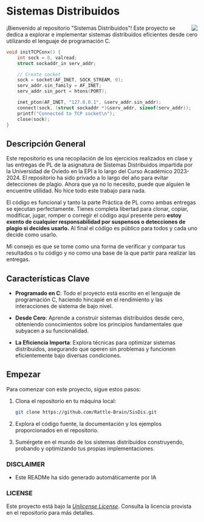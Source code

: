 # Sistemas Distribuidos

<img src="https://www.codewithharry.com/img/notes/c.webp" align="right" />

¡Bienvenido al repositorio "Sistemas Distribuidos"! Este proyecto se dedica a explorar e implementar sistemas distribuidos eficientes desde cero utilizando el lenguaje de programación C.

```C
void initTCPConx() {
    int sock = 0, valread;
    struct sockaddr_in serv_addr;

    // Create socket
    sock = socket(AF_INET, SOCK_STREAM, 0);
    serv_addr.sin_family = AF_INET;
    serv_addr.sin_port = htons(PORT);

    inet_pton(AF_INET, "127.0.0.1", &serv_addr.sin_addr);
    connect(sock, (struct sockaddr *)&serv_addr, sizeof(serv_addr));
    printf("Connected to TCP socket\n");
    close(sock);
}
```

## Descripción General

Este repositorio es una recopilación de los ejercicios realizados en clase y las entregas de PL de la asignatura de Sistemas Distribuidos impartida por la Universidad de Oviedo en la EPI a lo largo del Curso Académico 2023-2024. El repositorio ha sido privado a lo largo del año para evitar detecciones de plagio. Ahora que ya no lo necesito, puede que alguien le encuentre utilidad. No hice todo este trabajo para nada.

El código es funcional y tanto la parte Práctica de PL como ambas entregas se ejecutan perfectamente. Tienes completa libertad para clonar, copiar, modificar, jugar, romper o corregir el código aquí presente pero **estoy exento de cualquier responsabilidad por suspensos o detecciones de plagio si decides usarlo.** Al final el código es público para todos y cada uno decide como usarlo.

Mi consejo es que se tome como una forma de verificar y comparar tus resultados o tu código y no como una base de la que partir para realizar las entregas.

## Características Clave

- **Programado en C**: Todo el proyecto está escrito en el lenguaje de programación C, haciendo hincapié en el rendimiento y las interacciones de sistema de bajo nivel.

- **Desde Cero**: Aprende a construir sistemas distribuidos desde cero, obteniendo conocimientos sobre los principios fundamentales que subyacen a su funcionalidad.

- **La Eficiencia Importa**: Explora técnicas para optimizar sistemas distribuidos, asegurando que operen sin problemas y funcionen eficientemente bajo diversas condiciones.

## Empezar

Para comenzar con este proyecto, sigue estos pasos:

1. Clona el repositorio en tu máquina local:

   ```bash
   git clone https://github.com/Rattle-Brain/SisDis.git
   ```

2. Explora el código fuente, la documentación y los ejemplos proporcionados en el repositorio.

3. Sumérgete en el mundo de los sistemas distribuidos construyendo, probando y optimizando tus propias implementaciones.

### **DISCLAIMER**
- Este READMe ha sido generado automáticamente por IA

### **LICENSE**

Este proyecto está bajo la [*Unlicense License*](LICENSE). Consulta la licencia provista en el repositorio para más detalles.
